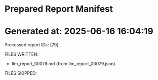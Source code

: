 # Prepared Report Manifest
Generated at: 2025-06-16 16:04:19
=============================================
Processed report IDs: [79]

FILES WRITTEN:
- llm_report_00079.md            (from llm_report_00079.json)

FILES SKIPPED:

